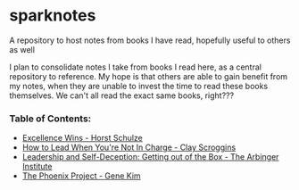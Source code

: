 # sparknotes
A repository to host notes from books I have read, hopefully useful to others as well

I plan to consolidate notes I take from books I read here, as a central repository to reference. My hope is that others are able to gain benefit from my notes, when they are unable to invest the time to read these books themselves. We can't all read the exact same books, right???

### Table of Contents:
* [Excellence Wins - Horst Schulze](https://github.com/LinkMJB/sparknotes/blob/master/Excellence%20Wins%20-%20Horst%20Schulze.md)
* [How to Lead When You're Not In Charge - Clay Scroggins](https://github.com/LinkMJB/sparknotes/blob/master/How%20to%20Lead%20When%20You're%20Not%20In%20Charge%20-%20Clay%20Scroggins.md)
* [Leadership and Self-Deception: Getting out of the Box - The Arbinger Institute](https://github.com/LinkMJB/sparknotes/blob/master/Leadership%20and%20Self-Deception:%20Getting%20out%20of%20the%20Box%20-%20The%20Arbinger%20Institute.md)
* [The Phoenix Project - Gene Kim](https://github.com/LinkMJB/sparknotes/blob/master/The%20Phoenix%20Project%20-%20Gene%20Kim.md)
